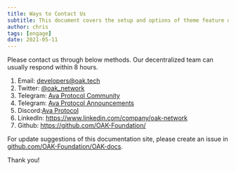 ```yaml
---
title: Ways to Contact Us
subtitle: This document covers the setup and options of theme feature described in the doc title
author: chris
tags: [engage]
date: 2021-05-11
---
```


Please contact us through below methods. Our decentralized team can usually respond within 8 hours.

1. Email: <developers@oak.tech>
2. Twitter: [@oak_network](https://twitter.com/oak_network)
3. Telegram: [Ava Protocol Community](https://t.me/OAKNetworkCommunity)
4. Telegram: [Ava Protocol Announcements](https://t.me/OAK_Announcements)
5. Discord:[Ava Protocol](https://discord.gg/7W9UDvsbwh)
6. LinkedIn: <https://www.linkedin.com/company/oak-network>
7. Github: <https://github.com/OAK-Foundation/>

For update suggestions of this documentation site, please create an issue in [github.com/OAK-Foundation/OAK-docs](https://github.com/OAK-Foundation/OAK-docs/issues).

Thank you!